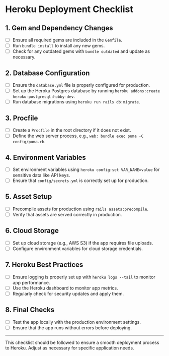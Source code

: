 # Heroku Deployment Checklist

## 1. Gem and Dependency Changes
- [ ] Ensure all required gems are included in the `Gemfile`.
- [ ] Run `bundle install` to install any new gems.
- [ ] Check for any outdated gems with `bundle outdated` and update as necessary.

## 2. Database Configuration
- [ ] Ensure the `database.yml` file is properly configured for production.
- [ ] Set up the Heroku Postgres database by running `heroku addons:create heroku-postgresql:hobby-dev`.
- [ ] Run database migrations using `heroku run rails db:migrate`.

## 3. Procfile
- [ ] Create a `Procfile` in the root directory if it does not exist.
- [ ] Define the web server process, e.g., `web: bundle exec puma -C config/puma.rb`.

## 4. Environment Variables
- [ ] Set environment variables using `heroku config:set VAR_NAME=value` for sensitive data like API keys.
- [ ] Ensure that `config/secrets.yml` is correctly set up for production.

## 5. Asset Setup
- [ ] Precompile assets for production using `rails assets:precompile`.
- [ ] Verify that assets are served correctly in production.

## 6. Cloud Storage
- [ ] Set up cloud storage (e.g., AWS S3) if the app requires file uploads.
- [ ] Configure environment variables for cloud storage credentials.

## 7. Heroku Best Practices
- [ ] Ensure logging is properly set up with `heroku logs --tail` to monitor app performance.
- [ ] Use the Heroku dashboard to monitor app metrics.
- [ ] Regularly check for security updates and apply them.

## 8. Final Checks
- [ ] Test the app locally with the production environment settings.
- [ ] Ensure that the app runs without errors before deploying.

---
This checklist should be followed to ensure a smooth deployment process to Heroku. Adjust as necessary for specific application needs.